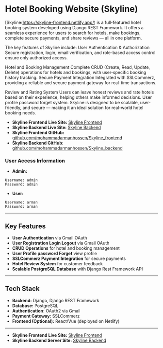 # Hotel Booking Website (Skyline)


[Skyline(https://skyline-frontend.netlify.app/) is a full-featured hotel booking system developed using Django REST Framework. It offers a seamless experience for users to search for hotels, make bookings, complete secure payments, and share reviews — all in one platform.

The key features of Skyline include:
User Authentication & Authorization
Secure registration, login, email verification, and role-based access control ensure only authorized access.

Hotel and Booking Management
Complete CRUD (Create, Read, Update, Delete) operations for hotels and bookings, with user-specific booking history tracking.
Secure Payment Integration
Integrated with SSLCommerz, providing a reliable and secure payment gateway for real-time transactions.

Review and Rating System
Users can leave honest reviews and rate hotels based on their experience, helping others make informed decisions.
User profile password forget system.
Skyline is designed to be scalable, user-friendly, and secure — making it an ideal solution for real-world hotel booking needs.



- **Skyline Frontend Live Site:** [Skyline Frontend](https://skyline-frontend.netlify.app/)
- **Skyline Backend Live Site:** [Skyline Backend](https://skyline-backend.vercel.app/)
- **Skyline Frontend GitHub:** [github.com/mohammadarmanhossen/Skyline_frontend](https://github.com/mohammadarmanhossen/Skyline_frontend)
- **Skyline Backend GitHub:** [github.com/mohammadarmanhossen/Skyline_backend](https://github.com/mohammadarmanhossen/Skyline_backend)

### User Access Information
- **Admin:**
```
Username: admin
Password: admin
```

- **User:**
```
Username: arman
Password: arman
```
---

## Key Features
- **User Authentication** via Gmail OAuth
- **User Registration Login Logout** via Gmail OAuth
- **CRUD Operations** for hotel and booking management
- **User Profile password Forget** view profile
- **SSLCommerz Payment Integration** for secure payments
- **Hotel Review System** for customer feedback
- **Scalable PostgreSQL Database** with Django Rest Framework API

---

## Tech Stack
- **Backend:** Django, Django REST Framework
- **Database:** PostgreSQL
- **Authentication:** OAuth2 via Gmail
- **Payment Gateway:** SSLCommerz
- **Frontend (Optional):** React/Vue (deployed on Netlify)

---


- **Skyline Frontend Live Site:** [Skyline Frontend](https://skyline-frontend.netlify.app/)
- **Skyline Backend Server Site:** [Skyline Backend](https://skyline-backend.vercel.app/)


